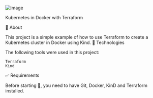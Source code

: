 ![image](https://user-images.githubusercontent.com/23049337/226212819-26d3eb44-5978-4f8f-ae27-dc19329e9936.png)

 
Kubernetes in Docker with Terraform



🎯 About

This project is a simple example of how to use Terraform to create a Kubernetes cluster in Docker using Kind.
🚀 Technologies

The following tools were used in this project:

    Terraform
    Kind

✅ Requirements

Before starting 🏁, you need to have Git, Docker, KinD and Terraform installed.


